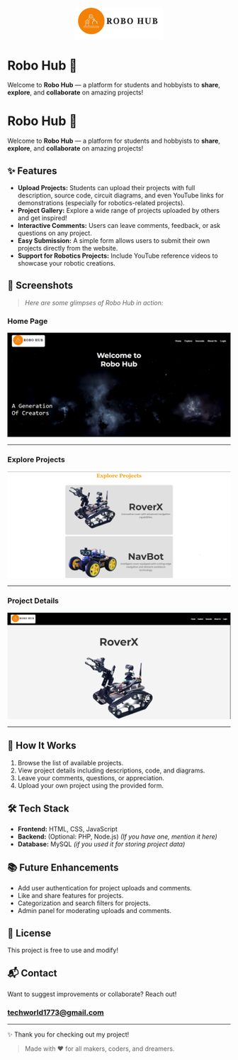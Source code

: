 <p align="center">
  <img src="images/Logo.png" alt="Robo Hub Logo" width="200"/>
</p>

# Robo Hub 🚀

Welcome to **Robo Hub** — a platform for students and hobbyists to **share**, **explore**, and **collaborate** on amazing projects!

# Robo Hub 🚀

Welcome to **Robo Hub** — a platform for students and hobbyists to **share**, **explore**, and **collaborate** on amazing projects!

## ✨ Features

- **Upload Projects:** Students can upload their projects with full description, source code, circuit diagrams, and even YouTube links for demonstrations (especially for robotics-related projects).
- **Project Gallery:** Explore a wide range of projects uploaded by others and get inspired!
- **Interactive Comments:** Users can leave comments, feedback, or ask questions on any project.
- **Easy Submission:** A simple form allows users to submit their own projects directly from the website.
- **Support for Robotics Projects:** Include YouTube reference videos to showcase your robotic creations.

## 📸 Screenshots

> _Here are some glimpses of Robo Hub in action:_

### Home Page
![Home Page](images/home.PNG)

---

### Explore Projects
![Explore Projects](images/explore.PNG)

---

### Project Details
![Project Details Page](images/explore2.PNG)

---

## 🚀 How It Works

1. Browse the list of available projects.
2. View project details including descriptions, code, and diagrams.
3. Leave your comments, questions, or appreciation.
4. Upload your own project using the provided form.

## 🛠️ Tech Stack

- **Frontend:** HTML, CSS, JavaScript
- **Backend:** (Optional: PHP, Node.js) *(If you have one, mention it here)*
- **Database:** MySQL *(if you used it for storing project data)*

## 📚 Future Enhancements

- Add user authentication for project uploads and comments.
- Like and share features for projects.
- Categorization and search filters for projects.
- Admin panel for moderating uploads and comments.

## 📄 License

This project is free to use and modify!

## 📬 Contact

Want to suggest improvements or collaborate? Reach out!
### techworld1773@gmail.com

---

✨ Thank you for checking out my project!
> Made with ❤️ for all makers, coders, and dreamers.
